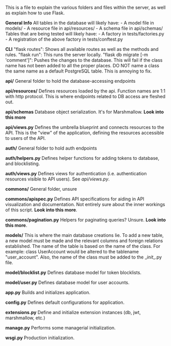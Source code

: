 This is a file to explain the various folders and files within the server, as well as explain how to use Flask.

**General Info**
    All tables in the database will likely have: 
        - A model file in models/
        - A resource file in api/resources/
        - A schema file in api/schemas/
    Tables that are being tested will likely have:
        - A factory in tests/factories.py
        - A registration of the above factory in tests/conftest.py


**CLI**
    "flask routes":  Shows all available routes as well as the methods and rules.
    "flask run":     This runs the server locally.
    "flask db migrate [-m 'comment']": Pushes the changes to the database. This will fail if the class name has not been added to all
        the proper places. DO NOT name a class the same name as a default PostgreSQL table. This is annoying to fix.


**api/**
General folder to hold the database-accessing endpoints

**api/resources/**
Defines resources loaded by the api. Function names are 1:1 with http protocol. This is where endpoints related to DB access are fleshed out.

**api/schemas**
Database object serialization. It's for Marshmallow. **Look into this more**

**api/views.py**
Defines the umbrella blueprint and connects resources to the API. This is the "view" of the application, defining the resources accessible to users of the API.


**auth/**
General folder to hold auth endpoints

**auth/helpers.py**
Defines helper functions for adding tokens to database, and blocklisting.

**auth/views.py**
Defines views for authentication (i.e. authentication resources visible to API users). See *api/views.py*.


**commons/**
General folder, unsure

**commons/apispec.py**
Defines API specifications for aiding in API visualization and documentation. Not entirely sure about the inner workings of this script. **Look into this more**.

**commons/pagination.py**
Helpers for paginating queries? Unsure. **Look into this more**.


**models/**
This is where the main database creations lie. To add a new table, a new model must be made and the relevant columns and foreign relations established.
The name of the table is based on the name of the class. For example: 
    class UserAccount
would be altered to the tablename "user_account". Also, the name of the class must be added to the \__init__.py file.

**model/blocklist.py**
Defines database model for token blocklists.

**model/user.py**
Defines database model for user accounts.

**app.py**
Builds and initializes application.

**config.py**
Defines default configurations for application.

**extensions.py**
Define and initialize extension instances (db, jwt, marshmallow, etc.)

**manage.py**
Performs some managerial initialization.

**wsgi.py**
Production initialization.
